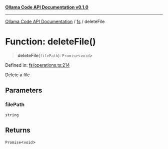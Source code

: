 [**Ollama Code API Documentation v0.1.0**](../../README.md)

***

[Ollama Code API Documentation](../../modules.md) / [fs](../README.md) / deleteFile

# Function: deleteFile()

> **deleteFile**(`filePath`): `Promise`\<`void`\>

Defined in: [fs/operations.ts:214](https://github.com/erichchampion/ollama-code/blob/ab39001f5b20eb752663d221d744e3f01c2bdae9/ollama-code/src/fs/operations.ts#L214)

Delete a file

## Parameters

### filePath

`string`

## Returns

`Promise`\<`void`\>
